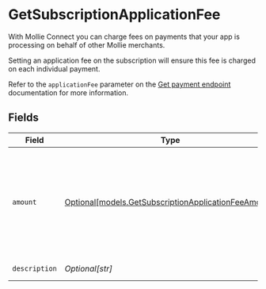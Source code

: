 # GetSubscriptionApplicationFee

With Mollie Connect you can charge fees on payments that your app is processing on behalf of other Mollie
merchants.

Setting an application fee on the subscription will ensure this fee is charged on each individual payment.

Refer to the `applicationFee` parameter on the [Get payment endpoint](get-payment) documentation for more
information.


## Fields

| Field                                                                                                    | Type                                                                                                     | Required                                                                                                 | Description                                                                                              | Example                                                                                                  |
| -------------------------------------------------------------------------------------------------------- | -------------------------------------------------------------------------------------------------------- | -------------------------------------------------------------------------------------------------------- | -------------------------------------------------------------------------------------------------------- | -------------------------------------------------------------------------------------------------------- |
| `amount`                                                                                                 | [Optional[models.GetSubscriptionApplicationFeeAmount]](../models/getsubscriptionapplicationfeeamount.md) | :heavy_minus_sign:                                                                                       | In v2 endpoints, monetary amounts are represented as objects with a `currency` and `value` field.        |                                                                                                          |
| `description`                                                                                            | *Optional[str]*                                                                                          | :heavy_minus_sign:                                                                                       | N/A                                                                                                      | Platform fee                                                                                             |